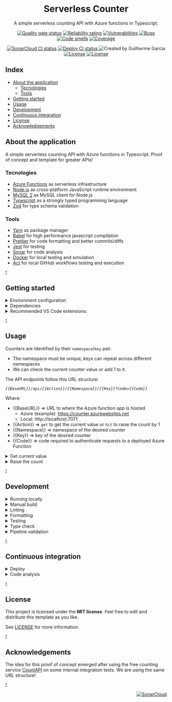 <p align="center">
  <h1 align="center">Serverless Counter</h1>
  <p align="center">
    A simple serverless counting API with Azure functions in Typescript.
  </p>
</p>

<p align="center">
  <a href="https://sonarcloud.io/summary/new_code?id=Serverless-Counter"><img src=
  "https://sonarcloud.io/api/project_badges/measure?project=Serverless-Counter&metric=alert_status"
  alt="Quality gate status" /></a>
  <a href="https://sonarcloud.io/summary/new_code?id=Serverless-Counter"><img src=
  "https://sonarcloud.io/api/project_badges/measure?project=Serverless-Counter&metric=reliability_rating"
  alt="Reliability rating" /></a>
  <a href="https://sonarcloud.io/summary/new_code?id=Serverless-Counter"><img src=
  "https://sonarcloud.io/api/project_badges/measure?project=Serverless-Counter&metric=vulnerabilities"
  alt="Vulnerabilities" /></a>
  <a href="https://sonarcloud.io/summary/new_code?id=Serverless-Counter"><img src=
  "https://sonarcloud.io/api/project_badges/measure?project=Serverless-Counter&metric=bugs"
  alt="Bugs" /></a>
  <a href="https://sonarcloud.io/summary/new_code?id=Serverless-Counter"><img src=
  "https://sonarcloud.io/api/project_badges/measure?project=Serverless-Counter&metric=code_smells"
  alt="Code smells" /></a>
  <a href="https://sonarcloud.io/summary/new_code?id=Serverless-Counter"><img src=
  "https://sonarcloud.io/api/project_badges/measure?project=Serverless-Counter&metric=coverage"
  alt="Coverage" /></a>
</p>

<p align="center">
  <a href="https://github.com/GuilhermeMGBR/ServerlessCounter/actions?query=branch%3Amain"><img src="https://github.com/GuilhermeMGBR/ServerlessCounter/actions/workflows/sonarcloud-coverage.yml/badge.svg?event=push&branch=main" alt="SonarCloud CI status" /></a>
  <a href="https://github.com/GuilhermeMGBR/ServerlessCounter/actions?query=branch%3Amain">
    <img src="https://github.com/GuilhermeMGBR/ServerlessCounter/actions/workflows/deploy.yml/badge.svg?event=push&branch=main" alt="Deploy CI status" />
  </a>
  <img src="https://img.shields.io/badge/created%20by-@guilhermemgbr-4BBAAB.svg" alt="Created by Guilherme Garcia">
  <a href="https://github.com/GuilhermeMGBR/ServerlessCounter" rel="nofollow"><img src=
  "https://img.shields.io/github/package-json/v/GuilhermeMGBR/ServerlessCounter?filename=src/package.json&color=red"
  alt="License"></a>
  <a href="https://opensource.org/licenses/MIT" rel="nofollow"><img src="https://img.shields.io/github/license/GuilhermeMGBR/ServerlessCounter" alt="License"></a>
</p>

## Index

- [About the application](#about-the-application)
  - [Tecnologies](#tecnologies)
  - [Tools](#tools)
- [Getting started](#getting-started)
- [Usage](#usage)
- [Development](#development)
- [Continuous integration](#continuous-integration)
- [License](#license)
- [Acknowledgements](#acknowledgements)

## About the application

A simple serverless counting API with Azure functions in Typescript. Proof of concept and template for greater APIs!

### Tecnologies

- [Azure Functions](https://learn.microsoft.com/en-us/azure/azure-functions/functions-overview) as serverless infrastructure
- [Node.js](https://nodejs.org) as cross-platform JavaScript runtime environment
- [MySQL 2](https://github.com/sidorares/node-mysql2) as MySQL client for Node.js
- [Typescript](http://typescriptlang.org) as a strongly typed programming language
- [Zod](https://github.com/colinhacks/zod) for type schema validation

### Tools

- [Yarn](https://yarnpkg.com) as package manager
- [Babel](https://babeljs.io) for high performance javascript compilation
- [Prettier](http://prettier.io) for code formatting and better commits/diffs
- [Jest](http://jestjs.io) for testing
- [Sonar](https://www.sonarsource.com) for code analysis
- [Docker](https://www.docker.com) for local testing and simulation
- [Act](https://github.com/nektos/act) for local GitHub workflows testing and execution

<sup><a href="#index" title="Return to index">&UpArrowBar;</a></sup>

## Getting started

<details><summary>Environment configuration</summary>

#### Create a `local.settings.json` file

- Inside the `./src` folder. Sample:

```json
{
  "IsEncrypted": false,
  "Values": {
    "FUNCTIONS_WORKER_RUNTIME": "node",
    "AzureWebJobsStorage": "",
    "DB_COUNTER_CONNECTIONSTRING": "{{DEV_DB_CONNECTIONSTRING}}"
  }
}
```

- Configure your MySQL database of choice:
  - Replace `{{DEV_DB_CONNECTIONSTRING}}` with your connection string

#### Install [azure-functions-core-tools](https://github.com/Azure/azure-functions-core-tools) on your machine

- To run and debug functions locally. Installation with yarn:

```bash
yarn global add azure-functions-core-tools
```

</details>

<details><summary>Dependencies</summary>

- Open the terminal inside the `src` folder
- Install dependencies with [yarn](https://yarnpkg.com)

```bash
yarn
```

</details>

<details><summary>Recommended VS Code extensions:</summary>

- [SonarLint](https://marketplace.visualstudio.com/items?itemName=sonarsource.sonarlint-vscode) - Code linting
- [ES Lint](https://marketplace.visualstudio.com/items?itemName=dbaeumer.vscode-eslint) - JavaScript linting
- [Pretty TypeScript Errors](https://marketplace.visualstudio.com/items?itemName=yoavbls.pretty-ts-errors) - Prettier and human-readable TypeScript errors
- [Error Lens](https://marketplace.visualstudio.com/items?itemName=usernamehw.errorlens) - Highlighting of errors and other language diagnostics
- [Thunder Client](https://marketplace.visualstudio.com/items?itemName=rangav.vscode-thunder-client) - Lightweight Rest API Client
- [MySQL client](https://marketplace.visualstudio.com/items?itemName=cweijan.vscode-mysql-client2) - MySQL database client
- [Prettier](https://marketplace.visualstudio.com/items?itemName=esbenp.prettier-vscode) - Code formatter

</details>

<sup><a href="#index" title="Return to index">&UpArrowBar;</a></sup>

## Usage

Counters are identified by their `namespace`/`key` pair.

- The namespace must be unique, keys can repeat across different namespaces
- We can check the current counter value or add 1 to it.

The API endpoints follow this URL structure:

_`{{BaseURL}}`_`/api/`_`{{Action}}`_`/`_`{{Namespace}}`_`/`_`{{Key}}`_`?code=`_`{{Code}}`_

Where:

- {{BaseURL}} => URL to where the Azure function app is hosted
  - Azure (example): https://counter.azurewebsites.net
  - Local: http://localhost:7071
- {{Action}} => `get` to get the current value or `hit` to raise the count by 1
- {{Namespace}} => namespace of the desired counter
- {{Key}} => key of the desired counter
- {{Code}} => code required to authenticate requests to a deployed Azure Function

<details><summary>Get current value</summary>

Request:

```bash
curl -X GET http://localhost:7071/api/get/namespace1/key1?code=ABC --header 'Accept: */*'
```

Response:

```json
{
  "value": 1
}
```

Getting the value of a non-existent counter will return 0.

</details>

<details><summary>Raise the count</summary>

Request:

```bash
curl -X GET http://localhost:7071/api/hit/namespace1/key1?code=XYZ --header 'Accept: */*'
```

Response:

```json
{
  "value": 2
}
```

Raising the count of a non-existent counter will create the counter and raise the count to 1.

</details>

<sup><a href="#index" title="Return to index">&UpArrowBar;</a></sup>

## Development

<details><summary>Running locally</summary>

### Build and run the App:

This will install the required dependencies, build and start!

```bash
yarn start
```

- To start without installing dependencies or re-building the app:

```bash
yarn start:only
OR
yarn so
```

</details>

<details><summary>Manual build</summary>

### Run the build command:

This will install the dependencies and run a build

```bash
yarn build
```

- To run a build without installing dependencies:

```bash
yarn build:only
OR
yarn bo
```

- The build can re-run after each file save in watch mode

```bash
yarn watch:build
OR
yarn wb
```

</details>

<details><summary>Linting</summary>

### Run the lint command:

```bash
yarn lint
OR
yarn lt
```

</details>

<details><summary>Formatting</summary>

### Run the format command:

This will automatically fix erros where possible

```bash
yarn format
OR
yarn fmt
```

- To check formatting erros without making changes to files:

```bash
yarn format:check
OR
yarn fc
```

</details>

<details><summary>Testing</summary>

Make sure to have installed dependencies from the initial setup

### Build and run tests:

```bash
yarn test
```

- The test can re-run after each file save in watch mode

```bash
yarn watch:test
OR
yarn wt
```

</details>

<details><summary>Type check</summary>

Make sure to have installed dependencies from the initial setup

### Run type check:

```bash
yarn type-check
OR
yarn tc
```

- The type check can re-run after each file save in watch mode

```bash
yarn watch:type-check
OR
yarn wtc
```

</details>

<details><summary>Pipeline validation</summary>

We can run pipeline workflows/ jobs/ steps locally with the help of [Nektos/act](https://github.com/nektos/act):

- Make sure you have Docker installed on your local machine
- Install [Nektos/act](https://github.com/nektos/act)
- Add the secrets required by the chosen pipeline at a `.secrets` file at this repository's root folder (same folder as the Readme)
- Open a terminal inside the [package.json](./src/package.json) folder
- Run the script with the desired pipeline to validate:
  - It will download a docker container and run the pipeline inside it, the first run may take a while!

```bash
yarn act:sonarcloud
yarn act:deploy
```

</details>

<sup><a href="#index" title="Return to index">&UpArrowBar;</a></sup>

## Continuous integration

<details><summary>Deploy</summary>

Automatic build and deploy. Follows the triggers set in the GitHub workflow.

The following secrets must be configured on GitHub:

- AZURE_SUBSCRIPTION_ID
- AZURE_CLIENT_ID
- AZURE_TENANT_ID
- AZURE_FUNCTIONAPP_PUBLISH_PROFILE

</details>

<details><summary>Code analysis</summary>

Automatic code analysis with Sonarcloud. To include code coverage, follows the triggers set in the GitHub workflow.

The following secrets must be configured on GitHub:

- SONARCLOUD_ORGANIZATION
- SONARCLOUD_TOKEN

This also follows the properties defined inside the `sonar-project.properties` file, overwriting duplicates.

</details>

<sup><a href="#index" title="Return to index">&UpArrowBar;</a></sup>

## License

This project is licensed under the **MIT license**. Feel free to edit and distribute this template as you like.

See [LICENSE](LICENSE) for more information.

<sup><a href="#index" title="Return to index">&UpArrowBar;</a></sup>

## Acknowledgements

The idea for this proof of concept emerged after using the free counting service [CountAPI](https://countapi.xyz) on some internal integration tests. We are using the same URL structure!

<sup><a href="#index" title="Return to index">&UpArrowBar;</a></sup>

<p align="right">
<a href="https://sonarcloud.io/summary/new_code?id=Serverless-Counter"><img src=
"https://sonarcloud.io/images/project_badges/sonarcloud-black.svg"
alt="SonarCloud" /></a>
</p>
